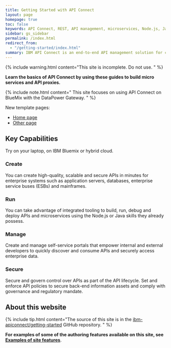 ```yaml
---
title: Getting Started with API Connect
layout: page
homepage: true
toc: false
keywords: API Connect, REST, API management, microservices, Node.js, Java, Bluemix, SOAP
sidebar: gs_sidebar
permalink: /index.html
redirect_from:
  - "/getting-started/index.html"
summary: IBM API Connect is an end-to-end API management solution for creating, running, managing, and securing APIs.
---
```


{% include warning.html content="This site is incomplete.  Do not use.
" %}

**Learn the basics of API Connect by using these guides to build micro services and API  proxies.**

{% include note.html content=" This site focuses on using API Connect on BlueMix with the DataPower Gateway.
" %}

New template pages:

- [Home page](./proto/loopback_home.html)
- [Other page](./proto/loopback_tutorial.html)

## Key Capabilities

Try on your laptop, on IBM Bluemix or hybrid cloud.

### Create

You can create high-quality, scalable and secure APIs in minutes for enterprise systems such as application servers, databases, enterprise service buses (ESBs) and mainframes.

### Run

You can take advantage of integrated tooling to build, run, debug and deploy APIs and microservices using the Node.js or Java skills they already possess.

### Manage

Create and manage self-service portals that empower internal and external developers to quickly discover and consume APIs and securely access enterprise data.

### Secure

Secure and govern control over APIs as part of the API lifecycle. Set and enforce API policies to secure back-end information assets and comply with governance and regulatory mandate.

## About this website

{% include tip.html content="The source of this site is in the [ibm-apiconnect/getting-started](https://github.com/ibm-apiconnect/getting-started) GitHub repository.
" %}

**For examples of some of the authoring features available on this site,
see [Examples of site features](Demos.html)**.
